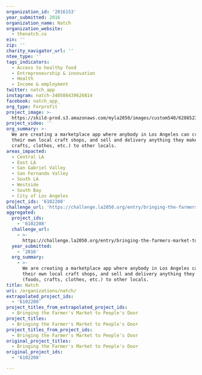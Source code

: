 ```yaml
---
organization_id: '2016153'
year_submitted: 2016
organization_name: Natch
organization_website:
  - thenatch.co
ein: ''
zip: ''
charity_navigator_url: ''
ntee_type: ''
tags_indicators:
  - Access to healthy food
  - Entrepreneurship & innovation
  - Health
  - Income & employment
twitter: natch_app
instagram: natch-340508439626814
facebook: natch_app_
org_type: Forprofit
project_image: >-
  https://skild-prod.s3.amazonaws.com/myla2050/images/custom540/6286523854741-team91.png
project_video: ''
org_summary: >-
  We are creating a marketplace app where anybody in Los Angeles can create
  their own local craft shops, and sell and delivery anything they make (foods,
  crafts, clothes, etc.) to other locals.
areas_impacted:
  - Central LA
  - East LA
  - San Gabriel Valley
  - San Fernando Valley
  - South LA
  - Westside
  - South Bay
  - City of Los Angeles
project_ids: '6102208'
challenge_url: 'https://challenge.la2050.org/entry/bringing-the-farmers-market-to-peoples-door'
aggregated:
  project_ids:
    - '6102208'
  challenge_url:
    - >-
      https://challenge.la2050.org/entry/bringing-the-farmers-market-to-peoples-door
  year_submitted:
    - '2016'
  org_summary:
    - >-
      We are creating a marketplace app where anybody in Los Angeles can create
      their own local craft shops, and sell and delivery anything they make
      (foods, crafts, clothes, etc.) to other locals.
title: Natch
uri: /organizations/natch/
extrapolated_project_ids:
  - '6102208'
project_titles_from_extrapolated_project_ids:
  - Bringing the Farmer's Market to People's Door
project_titles:
  - Bringing the Farmer's Market to People's Door
project_titles_from_project_ids:
  - Bringing the Farmer's Market to People's Door
original_project_titles:
  - Bringing the Farmer's Market to People's Door
original_project_ids:
  - '6102208'

---
```

